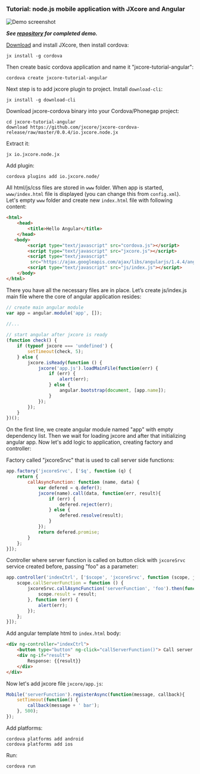 ### Tutorial: node.js mobile application with JXcore and Angular

![Demo screenshot](https://raw.githubusercontent.com/karaxuna/jxcore-tutorial-angular/master/screen.png "Demo screenshot")

***See [repository](https://github.com/karaxuna/jxcore-tutorial-angular) for completed demo.***

[Download](http://jxcore.com/downloads/) and install JXcore, then install cordova:

    jx install -g cordova

Then create basic cordova application and name it "jxcore-tutorial-angular":

    cordova create jxcore-tutorial-angular

Next step is to add jxcore plugin to project. Install `download-cli`:

    jx install -g download-cli

Download jxcore-cordova binary into your Cordova/Phonegap project:

    cd jxcore-tutorial-angular
    download https://github.com/jxcore/jxcore-cordova-release/raw/master/0.0.4/io.jxcore.node.jx

Extract it:

    jx io.jxcore.node.jx

Add plugin:

    cordova plugins add io.jxcore.node/

All html/js/css files are stored in `www` folder. When app is started, `www/index.html` file is displayed (you can change this from `config.xml`). Let's empty `www` folder and create new `index.html` file with following content:

```html
<html>
    <head>
        <title>Hello Angular</title>
    </head>
   <body>
        <script type="text/javascript" src="cordova.js"></script>
        <script type="text/javascript" src="jxcore.js"></script>
        <script type="text/javascript"
         src="https://ajax.googleapis.com/ajax/libs/angularjs/1.4.4/angular.min.js"></script>
        <script type="text/javascript" src="js/index.js"></script>
    </body>
</html>
```

There you have all the necessary files are in place. Let’s create js/index.js main file where the core of angular application resides:

```javascript
// create main angular module
var app = angular.module('app', []);
    
//...

// start angular after jxcore is ready
(function check() {
    if (typeof jxcore === 'undefined') {
        setTimeout(check, 5);
    } else {
        jxcore.isReady(function () {
            jxcore('app.js').loadMainFile(function(err) {
                if (err) {
                    alert(err);
                } else {
                    angular.bootstrap(document, [app.name]);
                }
            });
        });
    }
})();
```

On the first line, we create angular module named "app" with empty dependency list. Then we wait for loading jxcore and after that initializing angular app. Now let's add logic to application, creating factory and controller:

Factory called "jxcoreSrvc" that is used to call server side functions:

```javascript
app.factory('jxcoreSrvc', ['$q', function (q) {
    return {
        callAsyncFunction: function (name, data) {
            var defered = q.defer();
            jxcore(name).call(data, function(err, result){
                if (err) {
                    defered.reject(err);
                } else {
                    defered.resolve(result);
                }
            });
            return defered.promise;
        }
    };
}]);
```

Controller where server function is called on button click with `jxcoreSrvc` service created before, passing "foo" as a parameter:

```javascript
app.controller('indexCtrl', ['$scope', 'jxcoreSrvc', function (scope, jxcoreSrvc) {
    scope.callServerFunction = function () {
        jxcoreSrvc.callAsyncFunction('serverFunction', 'foo').then(function (result) {
            scope.result = result;
        }, function (err) {
            alert(err);
        });
    };
}]);
```

Add angular template html to `index.html` body:

```html
<div ng-controller="indexCtrl">
    <button type="button" ng-click="callServerFunction()"> Call server function </button>
    <div ng-if="result">
        Response: {{result}}
    </div>
</div>
```

Now let's add jxcore file `jxcore/app.js`:

```javascript
Mobile('serverFunction').registerAsync(function(message, callback){
    setTimeout(function() {
        callback(message + ' bar');
    }, 500);
});
```

Add platforms:

    cordova platforms add android
    cordova platforms add ios
    
Run:

    cordova run
